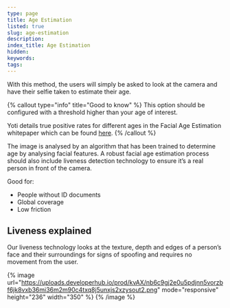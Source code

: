 ```yaml
---
type: page
title: Age Estimation
listed: true
slug: age-estimation
description: 
index_title: Age Estimation
hidden: 
keywords: 
tags: 
---
```


With this method, the users will simply be asked to look at the camera and have their selfie taken to estimate their age.

{% callout type="info" title="Good to know" %}
This option should be configured with a threshold higher than your age of interest.

Yoti details true positive rates for different ages in the Facial Age Estimation whitepaper which can be found [here](https://www.yoti.com/blog/yoti-age-estimation-white-paper/).
{% /callout %}

The image is analysed by an algorithm that has been trained to determine age by analysing facial features. A robust facial age estimation process should also include liveness detection technology to ensure it’s a real person in front of the camera.

Good for:

- People without ID documents
- Global coverage
- Low friction

## Liveness explained

Our liveness technology looks at the texture, depth and edges of a person’s face and their surroundings for signs of spoofing and requires no movement from the user.

{% image url="https://uploads.developerhub.io/prod/kvAX/nb6c9gj2e0u5pdjnn5vorzbf6jk8vxb36mi36m2m90c4txq8j5unxjs2xzysout2.png" mode="responsive" height="236" width="350" %}
{% /image %}